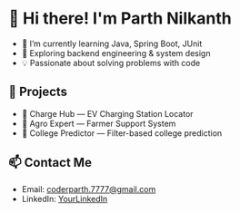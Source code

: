 # 👋 Hi there! I'm Parth Nilkanth

- 🔭 I’m currently learning Java, Spring Boot, JUnit
- 🌱 Exploring backend engineering & system design
- 💡 Passionate about solving problems with code

## 🚀 Projects
- 🔌 Charge Hub — EV Charging Station Locator
- 🌾 Agro Expert — Farmer Support System
- 🏫 College Predictor — Filter-based college prediction

## 📫 Contact Me
- Email: coderparth.7777@gmail.com
- LinkedIn: [YourLinkedIn](https://www.linkedin.com/in/parth-nilkanth/)


